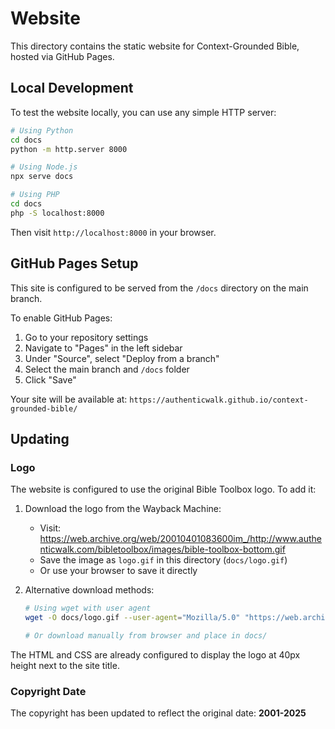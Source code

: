 # Website

This directory contains the static website for Context-Grounded Bible, hosted via GitHub Pages.

## Local Development

To test the website locally, you can use any simple HTTP server:

```bash
# Using Python
cd docs
python -m http.server 8000

# Using Node.js
npx serve docs

# Using PHP
cd docs
php -S localhost:8000
```

Then visit `http://localhost:8000` in your browser.

## GitHub Pages Setup

This site is configured to be served from the `/docs` directory on the main branch.

To enable GitHub Pages:
1. Go to your repository settings
2. Navigate to "Pages" in the left sidebar
3. Under "Source", select "Deploy from a branch"
4. Select the main branch and `/docs` folder
5. Click "Save"

Your site will be available at: `https://authenticwalk.github.io/context-grounded-bible/`

## Updating

### Logo
The website is configured to use the original Bible Toolbox logo. To add it:

1. Download the logo from the Wayback Machine:
   - Visit: https://web.archive.org/web/20010401083600im_/http://www.authenticwalk.com/bibletoolbox/images/bible-toolbox-bottom.gif
   - Save the image as `logo.gif` in this directory (`docs/logo.gif`)
   - Or use your browser to save it directly

2. Alternative download methods:
   ```bash
   # Using wget with user agent
   wget -O docs/logo.gif --user-agent="Mozilla/5.0" "https://web.archive.org/web/20010401083600im_/http://www.authenticwalk.com/bibletoolbox/images/bible-toolbox-bottom.gif"

   # Or download manually from browser and place in docs/
   ```

The HTML and CSS are already configured to display the logo at 40px height next to the site title.

### Copyright Date
The copyright has been updated to reflect the original date: **2001-2025**
